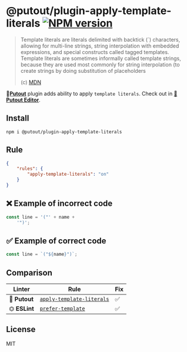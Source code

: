 # @putout/plugin-apply-template-literals [![NPM version][NPMIMGURL]][NPMURL]

[NPMIMGURL]: https://img.shields.io/npm/v/@putout/plugin-apply-template-literals.svg?style=flat&longCache=true
[NPMURL]: https://npmjs.org/package/@putout/plugin-apply-template-literals "npm"

> Template literals are literals delimited with backtick (`) characters, allowing for multi-line strings, string interpolation with embedded expressions, and special constructs called tagged templates.
> Template literals are sometimes informally called template strings, because they are used most commonly for string interpolation (to create strings by doing substitution of placeholders
>
> (c) [MDN](https://developer.mozilla.org/en-US/docs/Web/JavaScript/Reference/Template_literals)

🐊[**Putout**](https://github.com/coderaiser/putout) plugin adds ability to apply `template literals`. Check out in [🐊**Putout Editor**](https://putout.cloudcmd.io/#/gist/a3943037348a9f5ff100a972f8e83d9f/718a8997a89790e7fa507114dc1f4984637e92d4).

## Install

```
npm i @putout/plugin-apply-template-literals
```

## Rule

```json
{
    "rules": {
        "apply-template-literals": "on"
    }
}
```

## ❌ Example of incorrect code

```js
const line = '("' + name +
    '")';
```

## ✅ Example of correct code

```js
const line = `("${name}")`;
```

## Comparison

Linter | Rule | Fix
--------|-------|------------|
🐊 **Putout** | [`apply-template-literals`](https://github.com/coderaiser/putout/tree/master/packages/plugin-apply-template-literals#readme) | ✅
⏣ **ESLint** | [`prefer-template`](https://eslint.org/docs/latest/rules/prefer-template) | ✅

## License

MIT
